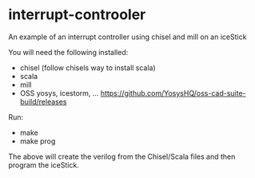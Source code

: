 # interrupt-controoler
An example of an interrupt controller using chisel and mill on an iceStick

You will need the following installed:
- chisel (follow chisels way to install scala)
- scala
- mill
- OSS yosys, icestorm, ... https://github.com/YosysHQ/oss-cad-suite-build/releases

Run:
- make
- make prog

The above will create the verilog from the Chisel/Scala files and then program the iceStick.
